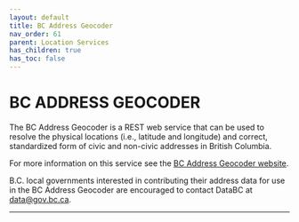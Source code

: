 ```yaml
---
layout: default
title: BC Address Geocoder
nav_order: 61
parent: Location Services
has_children: true
has_toc: false
---
```


# BC ADDRESS GEOCODER

The BC Address Geocoder is a REST web service that can be used to resolve the physical locations (i.e., latitude and longitude) and correct, standardized form of civic and non-civic addresses in British Columbia.

For more information on this service see the [BC Address Geocoder website](https://www2.gov.bc.ca/gov/content?id=118DD57CD9674D57BDBD511C2E78DC0D).

B.C. local governments interested in contributing their address data for use in the BC Address Geocoder are encouraged to contact DataBC at data@gov.bc.ca.

-------------------------------------------------------

